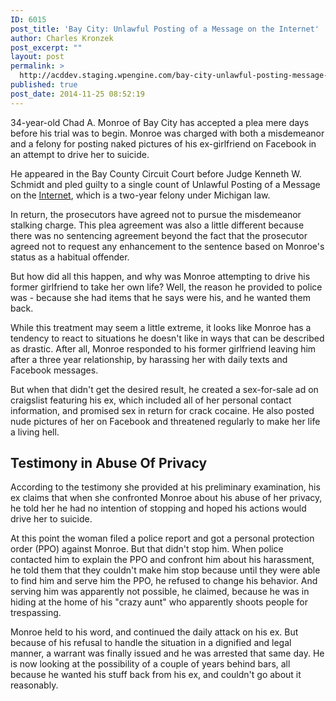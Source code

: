 ```yaml
---
ID: 6015
post_title: 'Bay City: Unlawful Posting of a Message on the Internet'
author: Charles Kronzek
post_excerpt: ""
layout: post
permalink: >
  http://acddev.staging.wpengine.com/bay-city-unlawful-posting-message-internet.html
published: true
post_date: 2014-11-25 08:52:19
---
```

34-year-old Chad A. Monroe of Bay City has accepted a plea mere days before his trial was to begin. Monroe was charged with both a misdemeanor and a felony for posting naked pictures of his ex-girlfriend on Facebook in an attempt to drive her to suicide.

He appeared in the Bay County Circuit Court before Judge Kenneth W. Schmidt and pled guilty to a single count of Unlawful Posting of a Message on the <a href="http://acddev.staging.wpengine.com/computer-crimes.html" target="_blank">Internet</a>, which is a two-year felony under Michigan law.<!--more-->

In return, the prosecutors have agreed not to pursue the misdemeanor stalking charge. This plea agreement was also a little different because there was no sentencing agreement beyond the fact that the prosecutor agreed not to request any enhancement to the sentence based on Monroe's status as a habitual offender.

But how did all this happen, and why was Monroe attempting to drive his former girlfriend to take her own life? Well, the reason he provided to police was - because she had items that he says were his, and he wanted them back.

While this treatment may seem a little extreme, it looks like Monroe has a tendency to react to situations he doesn't like in ways that can be described as drastic. After all, Monroe responded to his former girlfriend leaving him after a three year relationship, by harassing her with daily texts and Facebook messages.

But when that didn't get the desired result, he created a sex-for-sale ad on craigslist featuring his ex, which included all of her personal contact information, and promised sex in return for crack cocaine. He also posted nude pictures of her on Facebook and threatened regularly to make her life a living hell.
<h2>Testimony in Abuse Of Privacy</h2>
According to the testimony she provided at his preliminary examination, his ex claims that when she confronted Monroe about his abuse of her privacy, he told her he had no intention of stopping and hoped his actions would drive her to suicide.

At this point the woman filed a police report and got a personal protection order (PPO) against Monroe. But that didn't stop him. When police contacted him to explain the PPO and confront him about his harassment, he told them that they couldn't make him stop because until they were able to find him and serve him the PPO, he refused to change his behavior. And serving him was apparently not possible, he claimed, because he was in hiding at the home of his "crazy aunt" who apparently shoots people for trespassing.

Monroe held to his word, and continued the daily attack on his ex. But because of his refusal to handle the situation in a dignified and legal manner, a warrant was finally issued and he was arrested that same day. He is now looking at the possibility of a couple of years behind bars, all because he wanted his stuff back from his ex, and couldn't go about it reasonably.